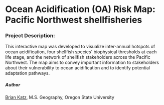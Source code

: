# Ocean Acidification (OA) Risk Map: Pacific Northwest shellfisheries

### Project Description:

This interactive map was developed to visualize inter-annual hotspots of ocean acidification, four shellfish species' biophysical thresholds at each life stage, and the network of shellfish stakeholders across the Pacific Northwest. The map aims to convey important information to stakeholders about their vulnerability to ocean acidification and to identify potential adaptation pathways. 

##### Author

[Brian Katz](mailto:katzbr@oregonstate.edu), M.S. Geography, Oregon State University
